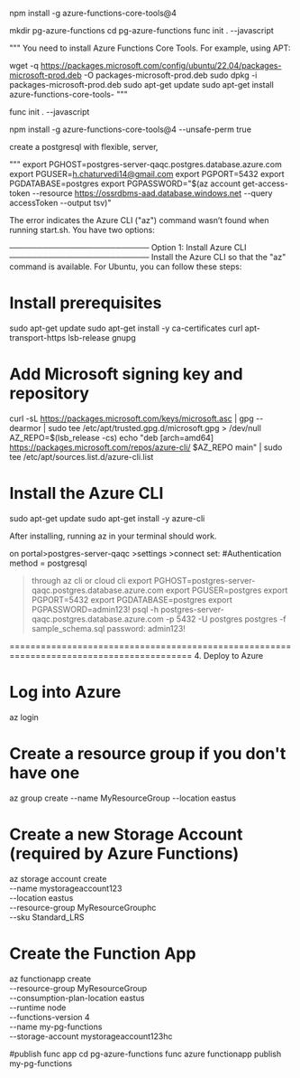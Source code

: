 npm install -g azure-functions-core-tools@4


mkdir pg-azure-functions
cd pg-azure-functions
func init . --javascript



""" You need to install Azure Functions Core Tools. For example, using APT:

wget -q https://packages.microsoft.com/config/ubuntu/22.04/packages-microsoft-prod.deb -O packages-microsoft-prod.deb
sudo dpkg -i packages-microsoft-prod.deb
sudo apt-get update
sudo apt-get install azure-functions-core-tools-
"""

<!-- After installation, try running: -->

func init . --javascript


npm install -g azure-functions-core-tools@4 --unsafe-perm true

create a postgresql with flexible, server, 


<!-- "postgres://postgres:admin123!@postgres-server-qaqc.postgres.database.azure.com" -->

"""
export PGHOST=postgres-server-qaqc.postgres.database.azure.com
export PGUSER=h.chaturvedi14@gmail.com
export PGPORT=5432
export PGDATABASE=postgres
export PGPASSWORD="$(az account get-access-token --resource https://ossrdbms-aad.database.windows.net --query accessToken --output tsv)" 


The error indicates the Azure CLI ("az") command wasn’t found when running start.sh. You have two options:

─────────────────────────
Option 1: Install Azure CLI
─────────────────────────
Install the Azure CLI so that the "az" command is available. For Ubuntu, you can follow these steps:
# Install prerequisites
sudo apt-get update
sudo apt-get install -y ca-certificates curl apt-transport-https lsb-release gnupg

# Add Microsoft signing key and repository
curl -sL https://packages.microsoft.com/keys/microsoft.asc | gpg --dearmor | sudo tee /etc/apt/trusted.gpg.d/microsoft.gpg > /dev/null
AZ_REPO=$(lsb_release -cs)
echo "deb [arch=amd64] https://packages.microsoft.com/repos/azure-cli/ $AZ_REPO main" | sudo tee /etc/apt/sources.list.d/azure-cli.list

# Install the Azure CLI
sudo apt-get update
sudo apt-get install -y azure-cli


After installing, running az in your terminal should work.

on portal>postgres-server-qaqc >settings >connect set: 
#Authentication method = postgresql

>through az cli or cloud cli 
export PGHOST=postgres-server-qaqc.postgres.database.azure.com
export PGUSER=postgres
export PGPORT=5432
export PGDATABASE=postgres
export PGPASSWORD=admin123!
psql -h postgres-server-qaqc.postgres.database.azure.com -p 5432 -U postgres postgres -f sample_schema.sql
>password: admin123!


=========================================================================================
4. Deploy to Azure

# Log into Azure
az login

# Create a resource group if you don't have one
az group create --name MyResourceGroup --location eastus

# Create a new Storage Account (required by Azure Functions)
az storage account create \
  --name mystorageaccount123 \
  --location eastus \
  --resource-group MyResourceGrouphc \
  --sku Standard_LRS

# Create the Function App
az functionapp create \
  --resource-group MyResourceGroup \
  --consumption-plan-location eastus \
  --runtime node \
  --functions-version 4 \
  --name my-pg-functions \
  --storage-account mystorageaccount123hc

#publish func app
cd pg-azure-functions
func azure functionapp publish my-pg-functions
